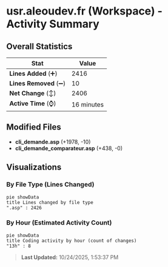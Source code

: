 # usr.aleoudev.fr (Workspace) - Activity Summary 

## Overall Statistics

| Stat                   | Value                                                             |
| ---------------------- | ----------------------------------------------------------------- |
| **Lines Added** (➕)   | 2416                                          |
| **Lines Removed** (➖) | 10                                        |
| **Net Change** (↕)    | 2406                |
| **Active Time** (⌚)   | 16 minutes |


## Modified Files
- **cli_demande.asp** (+1978, -10)
- **cli_demande_comparateur.asp** (+438, -0)

## Visualizations

### By File Type (Lines Changed)

```mermaid
pie showData
title Lines changed by file type
".asp" : 2426
```

### By Hour (Estimated Activity Count)

```mermaid
pie showData
title Coding activity by hour (count of changes)
"13h" : 8
```


> **Last Updated:** 10/24/2025, 1:53:37 PM
